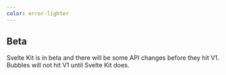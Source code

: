 ```yaml
---
color: error-lighter
---
```


## Beta

Svelte Kit is in beta and there will be some API changes before they hit V1. Bubbles will not hit V1 until Svelte Kit does.
